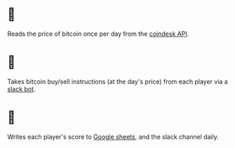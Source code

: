 # 🌲

Reads the price of bitcoin once per day from the [coindesk API](https://www.coindesk.com/api/).

# 🌳

Takes bitcoin buy/sell instructions (at the day's price) from each player via a [slack bot](https://api.slack.com/).

# 🎄

Writes each player's score to [Google sheets](https://developers.google.com/sheets/api/), and the slack channel daily. 
